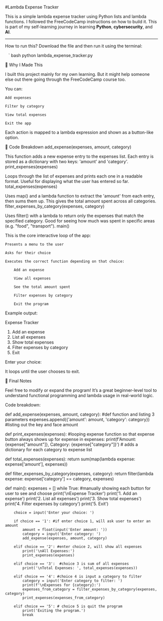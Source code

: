 #Lambda Expense Tracker

This is a simple lambda expense tracker using Python lists and lambda functions. I followed the FreeCodeCamp instructions on how to build it. This is part of my self-learning journey in learning **Python**, **cybersecurity**, and **AI**. 

_ _ _ _ _
How to run this? 
Download the file and then run it using the terminal:

` ` ` bash
python lambda_expense_tracker.py


🎯 Why I Made This

I built this project mainly for my own learning.
But it might help someone else out there going through the FreeCodeCamp course too.

You can:

    Add expenses

    Filter by category

    View total expenses

    Exit the app

Each action is mapped to a lambda expression and shown as a button-like option.



🧠 Code Breakdown
add_expense(expenses, amount, category)

This function adds a new expense entry to the expenses list.
Each entry is stored as a dictionary with two keys: 'amount' and 'category'.
print_expenses(expenses)

Loops through the list of expenses and prints each one in a readable format.
Useful for displaying what the user has entered so far.
total_expenses(expenses)

Uses map() and a lambda function to extract the 'amount' from each entry, then sums them up.
This gives the total amount spent across all categories.
filter_expenses_by_category(expenses, category)

Uses filter() with a lambda to return only the expenses that match the specified category.
Good for seeing how much was spent in specific areas (e.g. "food", "transport").
main()

This is the core interactive loop of the app:

    Presents a menu to the user

    Asks for their choice

    Executes the correct function depending on that choice:

        Add an expense

        View all expenses

        See the total amount spent

        Filter expenses by category

        Exit the program


Example output: 

Expense Tracker
1. Add an expense
2. List all expenses
3. Show total expenses
4. Filter expenses by category
5. Exit

Enter your choice: 


It loops until the user chooses to exit.

📌 Final Notes

Feel free to modify or expand the program!
It’s a great beginner-level tool to understand functional programming and lambda usage in real-world logic.


Code breakdown:

def add_expense(expenses, amount, category):  #def function and listing 3 parameters
    expenses.append({'amount': amount, 'category': category}) #listing out the key and face amount
    
def print_expenses(expenses): #looping expense function so that expense button always shows up
    for expense in expenses:
        print(f'Amount: {expense["amount"]}, Category: {expense["category"]}') # adds a dictionary for each category to expense list 
    
def total_expenses(expenses):
    return sum(map(lambda expense: expense['amount'], expenses))
    
def filter_expenses_by_category(expenses, category):
    return filter(lambda expense: expense['category'] == category, expenses)
    

def main():
    expenses = []
    while True:  #manually showing each button for user to see and choose
        print('\nExpense Tracker')
        print('1. Add an expense')
        print('2. List all expenses')
        print('3. Show total expenses')
        print('4. Filter expenses by category')
        print('5. Exit')
       
        choice = input('Enter your choice: ')

        if choice == '1': #if enter choice 1, will ask user to enter an amount
            amount = float(input('Enter amount: '))
            category = input('Enter category: ')
            add_expense(expenses, amount, category)

        elif choice == '2': #enter choice 2, will show all expenses
            print('\nAll Expenses:')
            print_expenses(expenses)
    
        elif choice == '3':  #choice 3 is sum of all expenses
            print('\nTotal Expenses: ', total_expenses(expenses))
    
        elif choice == '4': #choice 4 is input a category to filter
            category = input('Enter category to filter: ')
            print(f'\nExpenses for {category}:')
            expenses_from_category = filter_expenses_by_category(expenses, category)
            print_expenses(expenses_from_category)
    
        elif choice == '5': # choice 5 is quit the program
            print('Exiting the program.')
            break